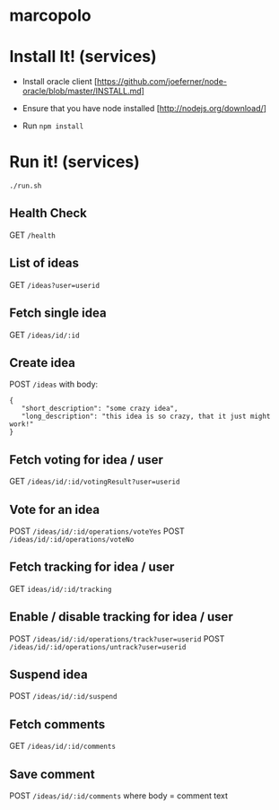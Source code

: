 marcopolo
=========

Install It! (services)
======================

- Install oracle client [https://github.com/joeferner/node-oracle/blob/master/INSTALL.md]

- Ensure that you have node installed [http://nodejs.org/download/]

- Run `npm install`


Run it! (services)
==================
`./run.sh`

Health Check
------------
GET `/health`

List of ideas
-------------
GET `/ideas?user=userid`

Fetch single idea
-----------------
GET `/ideas/id/:id`

Create idea
-----------
POST `/ideas`
with body:
```
{
   "short_description": "some crazy idea",
   "long_description": "this idea is so crazy, that it just might work!"
}
```

Fetch voting for idea / user
----------------------------
GET `/ideas/id/:id/votingResult?user=userid`

Vote for an idea
----------------
POST `/ideas/id/:id/operations/voteYes`
POST `/ideas/id/:id/operations/voteNo`

Fetch tracking for idea / user
------------------------------
GET `ideas/id/:id/tracking`

Enable / disable tracking for idea / user
-----------------------------------------
POST `/ideas/id/:id/operations/track?user=userid`
POST `/ideas/id/:id/operations/untrack?user=userid`

Suspend idea
------------
POST `/ideas/id/:id/suspend`

Fetch comments
--------------
GET `/ideas/id/:id/comments`

Save comment
------------
POST `/ideas/id/:id/comments`
where body = comment text

